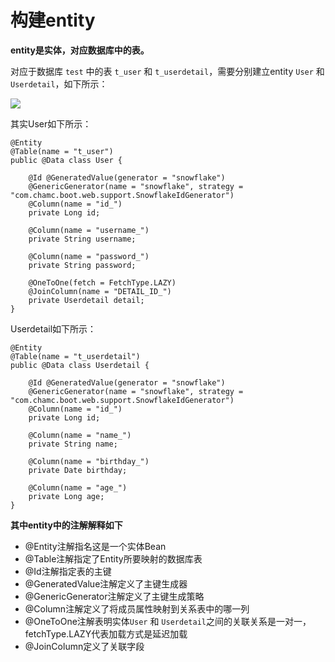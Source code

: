 # 构建entity

**entity是实体，对应数据库中的表。**

对应于数据库 `test` 中的表 `t_user` 和 `t_userdetail`，需要分别建立entity `User` 和 `Userdetail`，如下所示：
	
![](https://i.imgur.com/yMVkhFo.png)

其实User如下所示：
		
	@Entity
	@Table(name = "t_user")
	public @Data class User {

		@Id @GeneratedValue(generator = "snowflake")
		@GenericGenerator(name = "snowflake", strategy = "com.chamc.boot.web.support.SnowflakeIdGenerator")
		@Column(name = "id_")
		private Long id;

		@Column(name = "username_")
		private String username;

		@Column(name = "password_")
		private String password;

		@OneToOne(fetch = FetchType.LAZY)
		@JoinColumn(name = "DETAIL_ID_")
		private Userdetail detail;
	}

Userdetail如下所示：

	@Entity
	@Table(name = "t_userdetail")
	public @Data class Userdetail {

		@Id @GeneratedValue(generator = "snowflake")
		@GenericGenerator(name = "snowflake", strategy = "com.chamc.boot.web.support.SnowflakeIdGenerator")
		@Column(name = "id_")
		private Long id;

		@Column(name = "name_")
		private String name;

		@Column(name = "birthday_")
		private Date birthday;

		@Column(name = "age_")
		private Long age;
	}

**其中entity中的注解解释如下**

   * @Entity注解指名这是一个实体Bean
   * @Table注解指定了Entity所要映射的数据库表
   * @Id注解指定表的主键
   * @GeneratedValue注解定义了主键生成器
   * @GenericGenerator注解定义了主键生成策略
   * @Column注解定义了将成员属性映射到关系表中的哪一列
   * @OneToOne注解表明实体`User` 和 `Userdetail`之间的关联关系是一对一，fetchType.LAZY代表加载方式是延迟加载
   * @JoinColumn定义了关联字段
